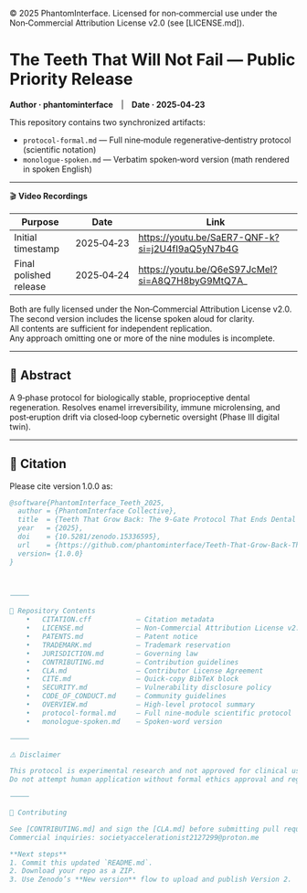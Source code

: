 © 2025 PhantomInterface. Licensed for non‑commercial use under the  
Non‑Commercial Attribution License v2.0 (see [LICENSE.md]).

# The Teeth That Will Not Fail — Public Priority Release

**Author · phantominterface** | **Date · 2025‑04‑23**

This repository contains two synchronized artifacts:  
- `protocol-formal.md` — Full nine‑module regenerative‑dentistry protocol (scientific notation)  
- `monologue-spoken.md` — Verbatim spoken‑word version (math rendered in spoken English)

---

🎬 **Video Recordings**

| Purpose               | Date        | Link                                                                      |
|-----------------------|-------------|---------------------------------------------------------------------------|
| Initial timestamp     | 2025‑04‑23  | https://youtu.be/SaER7-QNF-k?si=j2U4fI9aQ5yN7b4G                          |
| Final polished release| 2025‑04‑24  | https://youtu.be/Q6eS97JcMeI?si=A8Q7H8byG9MtQ7A_                          |

Both are fully licensed under the Non‑Commercial Attribution License v2.0.  
The second version includes the license spoken aloud for clarity.  
All contents are sufficient for independent replication.  
Any approach omitting one or more of the nine modules is incomplete.

---

## 📜 Abstract

A 9‑phase protocol for biologically stable, proprioceptive dental regeneration. Resolves enamel irreversibility, immune microlensing, and post‑eruption drift via closed‑loop cybernetic oversight (Phase III digital twin).

---

## 🔖 Citation

Please cite version 1.0.0 as:

```bibtex
@software{PhantomInterface_Teeth_2025,
  author = {PhantomInterface Collective},
  title  = {Teeth That Grow Back: The 9‑Gate Protocol That Ends Dental Failure},
  year   = {2025},
  doi    = {10.5281/zenodo.15336595},
  url    = {https://github.com/phantominterface/Teeth-That-Grow-Back-The-9-Gate-Protocol},
  version= {1.0.0}
}



⸻

📂 Repository Contents
	•	CITATION.cff           – Citation metadata
	•	LICENSE.md             – Non‑Commercial Attribution License v2.0
	•	PATENTS.md             – Patent notice
	•	TRADEMARK.md           – Trademark reservation
	•	JURISDICTION.md        – Governing law
	•	CONTRIBUTING.md        – Contribution guidelines
	•	CLA.md                 – Contributor License Agreement
	•	CITE.md                – Quick‑copy BibTeX block
	•	SECURITY.md            – Vulnerability disclosure policy
	•	CODE_OF_CONDUCT.md     – Community guidelines
	•	OVERVIEW.md            – High‑level protocol summary
	•	protocol-formal.md     – Full nine‑module scientific protocol
	•	monologue-spoken.md    – Spoken‑word version

⸻

⚠️ Disclaimer

This protocol is experimental research and not approved for clinical use.
Do not attempt human application without formal ethics approval and regulatory clearance.

⸻

🤝 Contributing

See [CONTRIBUTING.md] and sign the [CLA.md] before submitting pull requests.
Commercial inquiries: societyaccelerationist2127299@proton.me

**Next steps**  
1. Commit this updated `README.md`.  
2. Download your repo as a ZIP.  
3. Use Zenodo’s **New version** flow to upload and publish Version 2.
